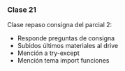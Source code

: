 ### Clase 21
Clase repaso consigna del parcial 2:

- Responde preguntas de consigna
- Subidos últimos materiales al drive
- Mención a try-except
- Mención tema import funciones
